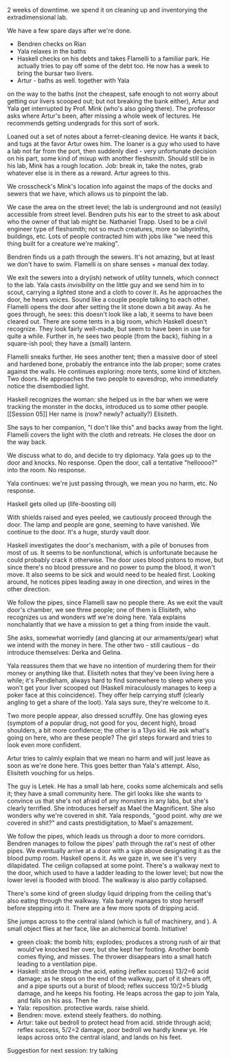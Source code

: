 2 weeks of downtime. we spend it on cleaning up and inventorying the extradimensional lab.

We have a few spare days after we're done.
- Bendren checks on Rian
- Yala relaxes in the baths
- Haskell checks on his debts and takes Flamelli to a familiar park. He actually tries to pay off some of the debt too. He now has a week to bring the bursar two livers.
- Artur - baths as well. together with Yala

on the way to the baths (not the cheapest, safe enough to not worry about getting our livers scooped out; but not breaking the bank either), Artur and Yala get interrupted by Prof. Mink (who's also going there). The professor asks where Artur's been, after missing a whole week of lectures. He recommends getting undergrads for this sort of work.

Loaned out a set of notes about a ferret-cleaning device. He wants it back, and tugs at the favor Artur owes him. The loaner is a guy who used to have a lab not far from the port, then suddenly died - very unfortunate decision on his part, some kind of mixup with another fleshsmith. Should still be in his lab, Mink has a rough location. Job: break in, take the notes, grab whatever else is in there as a reward. Artur agrees to this.

We crosscheck's Mink's location info against the maps of the docks and sewers that we have, which allows us to pinpoint the lab.

We case the area on the street level; the lab is underground and not (easily) accessible from street level. Bendren puts his ear to the street to ask about who the owner of that lab might be. Nathaniel Trapp. Used to be a civil engineer type of fleshsmith; not so much creatures, more so labyrinths, buildings, etc. Lots of people contracted him with jobs like "we need this thing built for a creature we're making".

Bendren finds us a path through the sewers. It's not amazing, but at least we don't have to swim. Flamelli is on share senses + manual dex today.

We exit the sewers into a dry(ish) network of utility tunnels, which connect to the lab. Yala casts *invisibility* on the little guy and we send him in to scout, carrying a *light*ed stone and a cloth to cover it. As he approaches the door, he hears voices. Sound like a couple people talking to each other. Flamelli opens the door after setting the lit stone down a bit away. As he goes through, he sees: this doesn't look like a lab, it seems to have been cleared out. There are some tents in a big room, which Haskell doesn't recognize. They look fairly well-made, but seem to have been in use for quite a while. Further in, he sees two people (from the back), fishing in a square-ish pool; they have a (small) lantern.

Flamelli sneaks further. He sees another tent; then a massive door of steel and hardened bone, probably the entrance into the lab proper; some crates against the walls. He continues exploring: more tents, some kind of kitchen. Two doors. He approaches the two people to eavesdrop, who immediately notice the disembodied light.

Haskell recognizes the woman: she helped us in the bar when we were tracking the monster in the docks, introduced us to some other people. [[Session 05]]
Her name is (now? newly? actually?) Elisiteth.

She says to her companion, "I don't like this" and backs away from the light. Flamelli covers the light with the cloth and retreats. He closes the door on the way back.

We discuss what to do, and decide to try diplomacy. Yala goes up to the door and knocks. No response. Open the door, call a tentative "helloooo?" into the room. No response.

Yala continues: we're just passing through, we mean you no harm, etc. No response.

Haskell gets oiled up (life-boosting oil)

With shields raised and eyes peeled, we cautiously proceed through the door. The lamp and people are gone, seeming to have vanished. We continue to the door. It's a huge, sturdy vault door.

Haskell investigates the door's mechanism, with a pile of bonuses from most of us. It seems to be nonfunctional, which is unfortunate because he could probably crack it otherwise. The door uses blood pistons to move, but since there's no blood pressure and no power to pump the blood, it won't move. It also seems to be sick and would need to be healed first. Looking around, he notices pipes leading away in one direction, and wires in the other direction.

We follow the pipes, since Flamelli saw no people there. As we exit the vault door's chamber, we see three people; one of them is Elisiteth, who recognizes us and wonders wtf we're doing here. Yala explains nonchalantly that we have a mission to get a thing from inside the vault.

She asks, somewhat worriedly (and glancing at our armaments/gear) what we intend with the money in here. The other two - still cautious - do introduce themselves: Derka and Gelina.

Yala reassures them that we have no intention of murdering them for their money or anything like that. Elisiteth notes that they've been living here a while; it's Pendleham, always hard to find somewhere to sleep where you won't get your liver scooped out (Haskell miraculously manages to keep a poker face at this coincidence). They offer help carrying stuff (clearly angling to get a share of the loot). Yala says sure, they're welcome to it.

Two more people appear, also dressed scruffily. One has glowing eyes (symptom of a popular drug, not good for you, decent high), broad shoulders, a bit more confidence; the other is a 13yo kid. He ask what's going on here, who are these people? The girl steps forward and tries to look even more confident.

Artur tries to calmly explain that we mean no harm and will just leave as soon as we're done here. This goes better than Yala's attempt. Also, Elisiteth vouching for us helps.

The guy is Letek. He has a small lab here, cooks some alchemicals and sells it; they have a small community here. The girl looks like she wants to convince us that she's not afraid of any monsters in any labs, but she's clearly terrified. She introduces herself as Mael the Magnificent. She also wonders why we're covered in shit. Yala responds, "good point. why *are* we covered in shit?" and casts prestidigitation, to Mael's amazement.

We follow the pipes, which leads us through a door to more corridors. Bendren manages to follow the pipes' path through the rat's nest of other pipes. We eventually arrive at a door with a sign above designating it as the blood pump room. Haskell opens it. As we gaze in, we see it's very dilapidated. The ceilign collapsed at some point. There's a walkway next to the door, which used to have a ladder leading to the lower level; but now the lower level is flooded with blood. The walkway is also partly collapsed.

There's some kind of green sludgy liquid dripping from the ceiling that's also eating through the walkway. Yala barely manages to stop herself before stepping into it. There are a few more spots of dripping acid.

She jumps across to the central island (which is full of machinery, and ). A small object flies at her face, like an alchemical bomb. Initiative!

- green cloak: the bomb hits; explodes; produces a strong rush of air that would've knocked her over, but she kept her footing. Another bomb comes flying, and misses. The thrower disappears into a small hatch leading to a ventilation pipe.
- Haskell: stride through the acid, eating (reflex success) 13/2=6 acid damage; as he steps on the end of the walkway, part of it shears off, and a pipe spurts out a burst of blood; reflex success 10/2=5 bludg damage, and he keeps his footing. He leaps across the gap to join Yala, and falls on his ass. Then he 
- Yala: reposition. protective wards. raise shield.
- Bendren: move. extend steely feathers. do nothing.
- Artur: take out bedroll to protect head from acid. stride through acid; reflex success, 5/2=2 damage, poor bedroll we hardly knew ye. He leaps across onto the central island, and lands on his feet.

Suggestion for next session: try talking